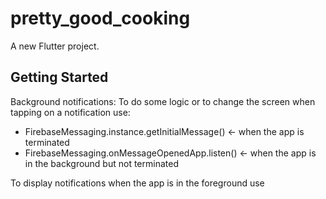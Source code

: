 # pretty_good_cooking

A new Flutter project.

## Getting Started

Background notifications:
To do some logic or to change the screen when tapping on a notification use:
  - FirebaseMessaging.instance.getInitialMessage() <- when the app is terminated
  - FirebaseMessaging.onMessageOpenedApp.listen() <- when the app is in the background but not terminated

To display notifications when the app is in the foreground use 
